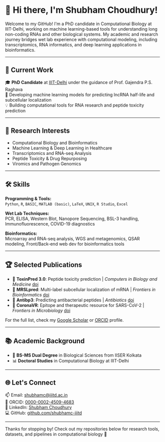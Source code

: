# 👋 Hi there, I'm Shubham Choudhury!

Welcome to my GitHub! I'm a PhD candidate in Computational Biology at IIIT-Delhi, working on machine learning-based tools for understanding long non-coding RNAs and other biological systems. My academic and research journey bridges wet lab experience with computational modeling, including transcriptomics, RNA informatics, and deep learning applications in bioinformatics.

---

## 🧠 Current Work
🎓 **PhD Candidate** at [IIIT-Delhi](https://www.iiitd.ac.in/) under the guidance of Prof. Gajendra P.S. Raghava  
🔬 Developing machine learning models for predicting lncRNA half-life and subcellular localization  
💡 Building computational tools for RNA research and peptide toxicity prediction

---

## 🔬 Research Interests
- Computational Biology and Bioinformatics
- Machine Learning & Deep Learning in Healthcare
- Transcriptomics and RNA-seq Analysis
- Peptide Toxicity & Drug Repurposing
- Viromics and Pathogen Genomics

---

## 🛠️ Skills

**Programming & Tools:**  
`Python`, `R`, `BASIC`, `MATLAB (basic)`, `LaTeX`, `UNIX`, `R Studio`, `Excel`

**Wet Lab Techniques:**  
PCR, ELISA, Western Blot, Nanopore Sequencing, BSL-3 handling, Immunofluorescence, COVID-19 diagnostics

**Bioinformatics:**  
Microarray and RNA-seq analysis, WGS and metagenomics, QSAR modeling, Front/Back-end web dev for bioinformatics tools

---

## 🏆 Selected Publications
- 🧬 **ToxinPred 3.0**: Peptide toxicity prediction | _Computers in Biology and Medicine_ [doi](https://doi.org/10.1016/j.compbiomed.2024.108926)
- 📍 **MRSLpred**: Multi-label subcellular localization of mRNA | _Frontiers in Bioinformatics_ [doi](https://doi.org/10.3389/fbinf.2024.1341479)
- 💊 **Antibp3**: Predicting antibacterial peptides | _Antibiotics_ [doi](https://doi.org/10.3390/antibiotics13020168)
- 🧪 **CoronaVR**: Epitope and therapeutic resource for SARS-CoV-2 | _Frontiers in Microbiology_ [doi](https://doi.org/10.3389/fmicb.2020.01858)

For the full list, check my [Google Scholar](https://scholar.google.com/citations?user=pUOPVlUAAAAJ&hl=en&authuser=1) or [ORCID](https://orcid.org/0000-0002-4509-4683) profile.

---

## 📚 Academic Background
- 🧪 **BS-MS Dual Degree** in Biological Sciences from IISER Kolkata  
- 📊 **Doctoral Studies** in Computational Biology at IIIT-Delhi

---

## 🌐 Let's Connect  
📫 Email: [shubhamc@iiitd.ac.in](mailto:shubhamc@iiitd.ac.in)  
🔗 ORCID: [0000-0002-4509-4683](https://orcid.org/0000-0002-4509-4683)  
💼 LinkedIn: [Shubham Choudhury](https://www.linkedin.com/in/shubham-choudhury-b22677120/)  
💻 GitHub: [github.com/shubhamc-iiitd](https://github.com/shubhamc-iiitd)

---

Thanks for stopping by! Check out my repositories below for research tools, datasets, and pipelines in computational biology 🧬
